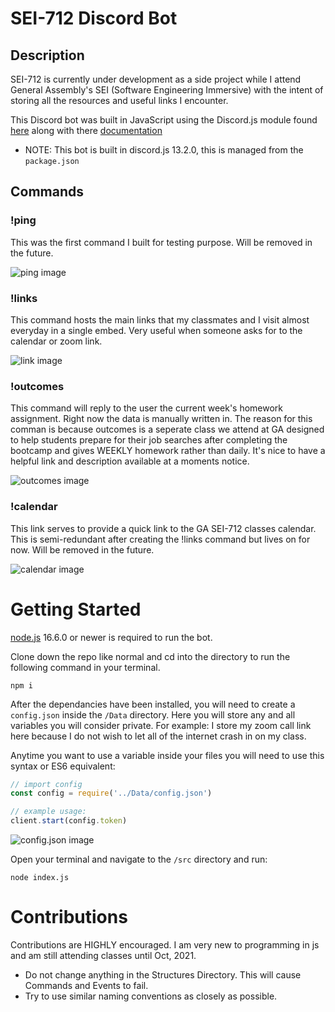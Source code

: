 # SEI-712 Discord Bot

## Description
SEI-712 is currently under development as a side project while I attend General Assembly's SEI (Software Engineering Immersive) with the intent of storing all the resources and useful links I encounter. 

This Discord bot was built in JavaScript using the Discord.js module found [here](https://discord.js.org/#/) along with there [documentation](https://discord.js.org/#/docs/main/stable/general/welcome)
- NOTE: This bot is built in discord.js 13.2.0, this is managed from the `package.json`

## Commands
### !ping
This was the first command I built for testing purpose. Will be removed in the future.

![ping image](https://i.imgur.com/SZoezrO.png)

### !links
This command hosts the main links that my classmates and I visit almost everyday in a single embed. Very useful when someone asks for to the calendar or zoom link.

![link image](https://i.imgur.com/z4xpRGp.png)

### !outcomes
This command will reply to the user the current week's homework assignment. Right now the data is manually written in. The reason for this comman is because outcomes is a seperate class we attend at GA designed to help students prepare for their job searches after completing the bootcamp and gives WEEKLY homework rather than daily. It's nice to have a helpful link and description available at a moments notice.

![outcomes image](https://i.imgur.com/iqcAEBw.png)

### !calendar
This link serves to provide a quick link to the GA SEI-712 classes calendar. This is semi-redundant after creating the !links command but lives on for now. Will be removed in the future.

![calendar image](https://i.imgur.com/WyyfpQl.png)

# Getting Started
[node.js](https://nodejs.org/en/download/) 16.6.0 or newer is required to run the bot.

Clone down the repo like normal and cd into the directory to run the following command in your terminal.
```
npm i
```
After the dependancies have been installed, you will need to create a `config.json` inside the `/Data` directory.
Here you will store any and all variables you will consider private. For example: I store my zoom call link here because I do not wish to let all of the internet crash in on my class.

Anytime you want to use a variable inside your files you will need to use this syntax or ES6 equivalent:
```js
// import config
const config = require('../Data/config.json')

// example usage:
client.start(config.token)
```

![config.json image](https://i.imgur.com/tc0zEeQ.png)



Open your terminal and navigate to the `/src` directory and run:
```
node index.js
```


# Contributions
Contributions are HIGHLY encouraged. I am very new to programming in js and am still attending classes until Oct, 2021.
- Do not change anything in the Structures Directory. This will cause Commands and Events to fail.
- Try to use similar naming conventions as closely as possible.